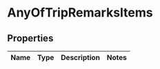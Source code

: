 # AnyOfTripRemarksItems

## Properties
Name | Type | Description | Notes
------------ | ------------- | ------------- | -------------
